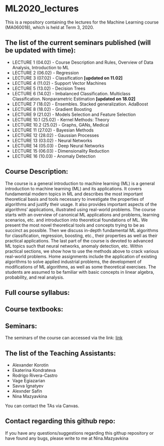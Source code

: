 # ML2020_lectures

This is a repository containing the lectures for the Machine Learning course (MA060018), which is held at Term 3, 2020.

## The list of the current seminars published (will be updated with time):
* LECTURE 1 (04.02) - Course Description and Rules, Overview of Data Analysis, Introduction to ML
* LECTURE 2 (06.02) - Regression
* LECTURE 3 (07.02) - Classification **[updated on 11.02]**
* LECTURE 4 (11.02) - Support Vector Machines
* LECTURE 5 (13.02) - Decision Trees
* LECTURE 6 (14.02) - Imbalanced Classification. Multiclass Classification. Nonparametric Estimation **[updated on 18.02]**
* LECTURE 7 (18.02) - Ensembles. Stacked generalization. AdaBoost
* LECTURE 8 (18.02) - Gradient Boosting
* LECTURE 9 (21.02) - Models Selection and Feature Selection
* LECTURE 10.1 (25.02) - Kernel Methods: Theory
* LECTURE 10.2 (25.02) - Graphs, GANs, Medical
* LECTURE 11 (27.02) - Bayesian Methods
* LECTURE 12 (28.02) - Gaussian Processes
* LECTURE 13 (03.02) - Neural Networks
* LECTURE 14 (05.03) - Deep Neural Networks
* LECTURE 15 (06.03) - Dimensionality Reduction
* LECTURE 16 (10.03) - Anomaly Detection

## Course Description:
The course is a general introduction to machine learning (ML)  is a general introduction to machine learning (ML) and its applications. It covers fundamental modern topics in ML and describes the most important theoretical basis and tools necessary to investigate the properties of algorithms and justify their usage. It also provides important aspects of the algorithms’ applications, illustrated using real-world problems. The course starts with an overview of canonical ML applications and problems, learning scenarios, etc. and introduction into theoretical foundations of ML. We present the most novel theoretical tools and concepts trying to be as succinct as possible. Then we discuss in-depth fundamental ML algorithms for classification, regression, boosting, etc., their properties as well as their practical applications. The last part of the course is devoted to advanced ML topics such that neural networks, anomaly detection, etc. Within practical sections, we show how to use the methods above to crack various real-world problems. Home assignments include the application of existing algorithms to solve applied industrial problems, the development of modifications of ML algorithms, as well as some theoretical exercises. The students are assumed to be familiar with basic concepts in linear algebra, probability, and real analysis.

## Full course syllabus:

## Course textbooks:

## Seminars:
The seminars of the course can accessed via the link: [link](https://github.com/adasegroup/ML2020_seminars)

## The list of the Teaching Assistants:
* Alexander Korotin
* Ekaterina Kondrateva
* Rodrigo Rivera-Castro 
* Vage Egiazarian
* Savva Ignatyev
* Alexnder Safin
* Nina Mazyavkina

You can contact the TAs via Canvas.

## Contact regarding this github repo:
If you have any questions/suggestions regarding this githup repository or have found any bugs, please write to me at Nina.Mazyavkina


